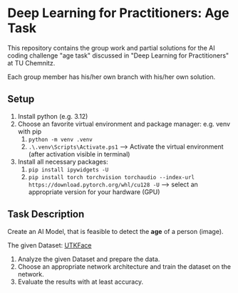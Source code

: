 # Deep Learning for Practitioners: Age Task
This repository contains the group work and partial solutions for the AI coding challenge "age task" discussed in "Deep Learning for Practitioners" at TU Chemnitz.

Each group member has his/her own branch with his/her own solution.

## Setup
1. Install python (e.g. 3.12)
2. Choose an favorite virtual environment and package manager: e.g. venv with pip
   1. `python -m venv .venv`
   2. `.\.venv\Scripts\Activate.ps1` --> Activate the virtual environment (after activation visible in terminal)
3. Install all necessary packages:
   1. `pip install ipywidgets -U`
   2. `pip install torch torchvision torchaudio --index-url https://download.pytorch.org/whl/cu128 -U` --> select an appropriate version for your hardware (GPU)

## Task Description
Create an AI Model, that is feasible to detect the **age** of a person (image).

The given Dataset: [UTKFace](https://www.kaggle.com/datasets/jangedoo/utkface-new/data)

1. Analyze the given Dataset and prepare the data.
2. Choose an appropriate network architecture and train the dataset on the network.
3. Evaluate the results with at least accuracy.